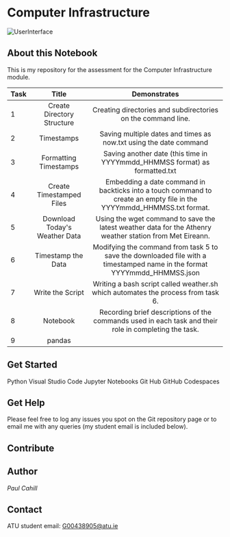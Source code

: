 # Computer Infrastructure

![UserInterface](https://upload.wikimedia.org/wikipedia/commons/6/6b/Gem_11_Desktop.png)

## About this Notebook
This is my repository for the assessment for the Computer Infrastructure module.

| Task | Title | Demonstrates |
| :--  | :---: |  :---:  |
| 1 | Create Directory Structure | Creating directories and subdirectories on the command line. |
| 2 | Timestamps | Saving multiple dates and times as now.txt using the date command |
| 3 | Formatting Timestamps | Saving another date (this time in YYYYmmdd_HHMMSS format) as formatted.txt |
| 4 | Create Timestamped Files| Embedding a date command in backticks into a touch command to create an empty file in the YYYYmmdd_HHMMSS.txt format. |
| 5 | Download Today's Weather Data | Using the wget command to save the latest weather data for the Athenry weather station from Met Eireann. |
| 6 | Timestamp the Data | Modifying the  command from task 5 to save the downloaded file with a timestamped name in the format YYYYmmdd_HHMMSS.json |
| 7 | Write the Script | Writing a bash script called weather.sh which automates the process from task 6. |
| 8 | Notebook | Recording brief descriptions of the commands used in each task and their role in completing the task. |
| 9 | pandas | |

## Get Started

Python
Visual Studio Code
Jupyter Notebooks
Git Hub
GitHub Codespaces

## Get Help
Please feel free to log any issues you spot on the Git repository page or to email me with any queries (my student email is included below).

## Contribute

## Author
*Paul Cahill*

## Contact
ATU student email: G00438905@atu.ie